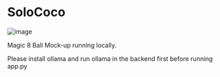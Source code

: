 # SoloCoco

![image](https://github.com/user-attachments/assets/0618eec8-16a5-41b8-9714-1fbe1fddca97)


Magic 8 Ball Mock-up running locally. 

Please install ollama and run ollama in the backend first before running app.py
